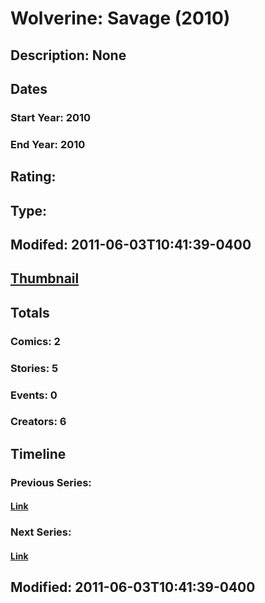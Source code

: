 # Wolverine: Savage (2010)
## Description: None
## Dates
### Start Year: 2010
### End Year: 2010
## Rating: 
## Type: 
## Modifed: 2011-06-03T10:41:39-0400
## [Thumbnail](http://i.annihil.us/u/prod/marvel/i/mg/e/b0/4bac25d1e1d4f.jpg)
## Totals
### Comics: 2
### Stories: 5
### Events: 0
### Creators: 6
## Timeline
### Previous Series: 
#### [Link]()
### Next Series: 
#### [Link]()
## Modified: 2011-06-03T10:41:39-0400